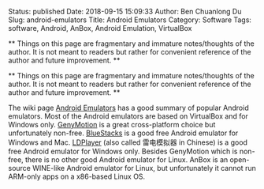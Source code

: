 Status: published
Date: 2018-09-15 15:09:33
Author: Ben Chuanlong Du
Slug: android-emulators
Title: Android Emulators
Category: Software
Tags: software, Android, AnBox, Android Emulation, VirtualBox

**
Things on this page are fragmentary and immature notes/thoughts of the author.
It is not meant to readers but rather for convenient reference of the author and future improvement.
**


**
Things on this page are
fragmentary and immature notes/thoughts of the author.
It is not meant to readers
but rather for convenient reference of the author and future improvement.
**

The wiki page
[Android Emulators](https://emulation.gametechwiki.com/index.php/Android_emulators)
has a good summary of popular Android emulators.
Most of the Android emulators are based on VirtualBox and for Windows only.
[GenyMotion](https://www.genymotion.com/)
is a great cross-platform choice but unfortunately non-free.
[BlueStacks](https://www.bluestacks.com/) is a good free Android emulator for Windows and Mac.
[LDPlayer](https://www.ldplayer.net/) (also called 雷电模拟器 in Chinese) is a good free Android emulator for Windows only.
Besides GenyMotion which is non-free,
there is no other good Android emulator for Linux.
AnBox is an open-source WINE-like Android emulator for Linux,
but unfortunately it cannot run ARM-only apps on a x86-based Linux OS.

